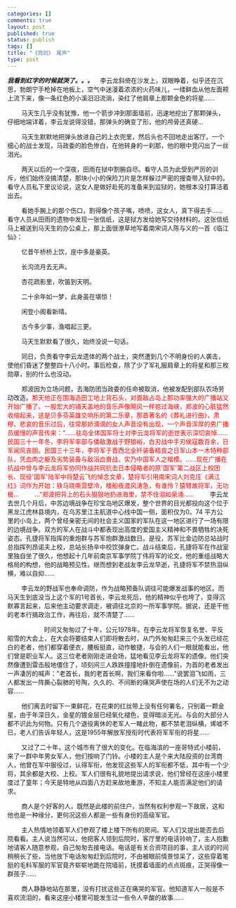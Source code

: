 ```yaml
--- 
categories: []
comments: true
layout: post
published: true
status: publish
tags: []
title: "《亮剑》 尾声"
type: post
---
```

<div id="msgcns!3725CC0EE38B1F6!1414" class="bvMsg">
<strong><em>我看到红字的时候就哭了。。。
</em></strong>
 
 李云龙斜倚在沙发上，双眼睁着，似乎还在沉思，勃朗宁手枪掉在地板上，空气中迷漫着浓浓的火药味儿，一缕鲜血从他左面颊上流下来，像一条红色的小溪汨汨流淌，染红了他肩章上那颗金色的将星……

 　　马天生几乎没有犹豫，他一个箭步冲到那面墙前，迅速地挖出了那颗弹头，仔细地端详着，李云龙说得没错，那弹头的确变了形，他的颅骨还真硬…

 　　马天生默默地把弹头放进自己的上衣兜里，然后头也不回地走出客厅。一个细心的战士发现，马政委的脸色惨白，在他转身的一刹那，他的眼中竞闪出了一丝泪光。

 　　两天以后的一个深夜，田雨在狱中割腕自尽。看守人员为此受到严厉的训斥，他们始终没搞清楚，那块小小的保险刀片是怎样躲过严密的搜查带入狱中的。看守人员私下里议论说，这女人是做好赴死的准备来到监狱的，她根本没打算活着出去。

 　　看她手腕上的那个伤口，割得像个孩子嘴，喷喷，这女人，真下得去手……看守人员从田雨的遗物中发现一张信纸，这是狱方发给她写交待材料的。这张信纸马上被送到马天生的办公桌上，那上面很潦草地写着南宋词人陈与义的一首《临江仙》：

 　　忆昔午桥桥上饮，座中多是豪英。

 　　长沟流月去无声。

 　　杏花疏影里，吹笛到天明。

 　　二十余年如一梦，此身虽在堪惊！

 　　闲登小阁看新晴。

 　　古今多少事，渔唱起三更。

 　　马天生默默看了很久，始终没说一句话。

 　　同日，负责看守李云龙遗体的两个战士，突然遭到几个不明身份的人袭击，使他们昏迷了整整四十八小时。事后检查，除了少了军礼服肩章上的将星和那三枚勋章，别的什么也没动。

 　　郑波因为立场问题，去海防团当政委的任命被取消，他被发配到部队农场劳动改造。<span style="color:red;">那天他正在围海造田工地上背石头，对面敌占岛上那功率强大的广播站又开始广播了。一股宏大的铺天盖地的音乐声像飓风一样掠过海峡，郑波的心脏猛然收缩起来，这是贝多芬英雄交响乐的第二乐章，那首著名的《葬礼进行曲》，肃穆、悲哀的音乐过后，往常那娇滴滴的女人声音没有出现，一个声音浑厚的男广播员缓慢的声音传来："……驻岛全体国军将士对李云龙将军的逝世表示深切哀悼……民国三十一年冬，李将军率部与倭敌激战于野狼峪，白刃战中手刃侯寇数百余，日军闻风丧胆。民国三十三年，李将军于晋西北全歼装备精良之日军山本一木特种部队，凭血肉之躯及劣势装备与敌浴血奋战，实乃中国军人之楷模。……现在广播在抗战中曾与李云龙将军协同作战共同抗击日本侵略者的原'国军'第二战区上校团长、现役'国军'陆军中将楚云飞的悼念文章，楚将军引用南宋词人刘克庄《满江红》词作为开始：铁马晓嘶营壁冷，楼船夜渡风涛急，有谁怜？猿臂故将军，无功极…
</span>
 <span style="color:red;">　　…"郑波把背上的石头狠狠地扔进海里，禁不住泪如泉涌……
</span>
 　　李云龙去世几个月后，中苏边境战争在珍宝岛地区爆发，整个世界的目光都投向这个位于黑龙江虎林县境内，在乌苏里江主航道中心线中国一侧，面积仅为0。74 平方公里的小岛上，两个曾经亲密无间的社会主义国家的军队在这一地区进行了一场有限的边境战争。双方的军人在战斗中都表现出高度的爱国主义精神和不畏牺牲的决死姿态。孔捷将军指挥的重炮群与苏军炮群激战数日。是役，苏军比金边防总站战时总指挥列昂诺夫上校，总站长扬辛中校饮弹身亡。战斗结束后，孔捷将军在作战室里独自坐了很久，他想起十几年前南京军事学院丁伟将军的论文，他的重组战略大格局的构想，他的战略预见性。继而想到老战友李云龙早逝，孔捷将军不禁热泪纵横，难以自抑……

 　　李云龙的野战军也奉命调防，作为战略预备队调往可能爆发战事的地区。而马天生到底没当上这个军的1号首长，李云龙死后，他的精神似乎也垮了，变得沉默寡言起来，后来他主动要求调走，被调往北京的一所军事学院。据说，还是干他的老本行搞政治工作，再往后，就不清楚了……

 　　
 
 
 　　时间又匆匆过了十年，公元1978年。在李云龙将军恢复名誉、平反昭雪的大会上，在大会将要结束人们即将散去时，从门外匆匆赶来三个头发已经花白的老者，他们都穿着便衣，腰板挺直，动作敏捷，与会的人们一眼就能看出，他们曾是职业军人。这三位老者刚刚走进会场，猛地看见李云龙将军的遗像。他们突然像遭到雷击般地僵住了，顷刻间三人跌跌撞撞地扑倒在遗像前，为首的老者发出一声凄厉的喊声："老首长，我的老首长啊，我们来看你啦……"说罢泪飞如雨，三人都发出一阵撕心裂肺的号陶，久久的、不间断的痛哭声使在场的人们无不为之动容……

 　　他们离去时留下一束鲜花，在花束的红丝带上没有任何署名，只别着一颗金星，由于年深日久，金星的镀金层已经氧化褪色，变得暗淡无光。与会的大部分人都不识此为何物。只有几个退役离休的老军人一睹此物，都不禁老泪纵横，烯嘘不已，老人们告诉年轻人，这是1955年解放军授衔时代表将军军衔的将星……

 　　又过了二十年，这个城市有了很大的变化。在临海滨的一座哥特式小楼前，来了一群中年男女军人，他们按响了门铃。小楼的主人是个来大陆投资的台湾商人，他曾在军中服役过，认得军衔，他发现这些军人的军衔都不低，其中有一个少将，其余都是大校、上校。军人们很有礼貌地提出请求说，他们曾经在这座小楼里度过了童年；今天是特地从四面八方赶来故地重游，不知主人能否满足他们的请求。

 　　商人是个好客的人，既然是此楼的前住户，当然有权利参观一下故居，这和他也是一种缘分，更何况这些人都是一些有身份的高级军官。

 　　主人热情地领着军人们参观了楼上楼下所有的房间。军人们又提出能否去后院看看。主人说当然可以，他把客人领到后院时，客厅里的电话铃响了，主人抱歉地请客人随意参观，自己匆匆去接电话。电话是有关合资项目的事，主人谈的时间稍稍长了些，当他放下电话匆匆赶到后院时，不由被眼前情景惊呆了，这些穿着笔挺的毛料军服的军官竟齐崭崭地跪在院墙前，抚摸着墙面的点点斑痕，正哭得像一群孩子……

 　　商人静静地站在那里，没有打扰这些正在痛哭的军官。他知道军人一般是不喜欢流泪的，看来这座小楼里可能发生过一些令人辛酸的故事……</div>
